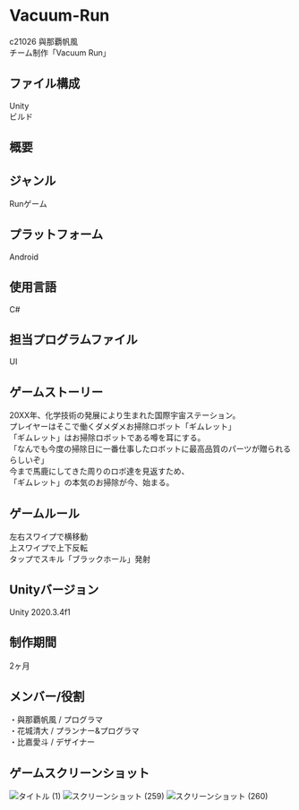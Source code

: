 # Vacuum-Run
c21026 與那覇帆風  
チーム制作「Vacuum Run」

## ファイル構成
Unity  
ビルド

## 概要

## ジャンル
Runゲーム

## プラットフォーム
Android

## 使用言語
C#

## 担当プログラムファイル
UI

## ゲームストーリー
20XX年、化学技術の発展により生まれた国際宇宙ステーション。  
プレイヤーはそこで働くダメダメお掃除ロボット「ギムレット」  
「ギムレット」はお掃除ロボットである噂を耳にする。  
「なんでも今度の掃除日に一番仕事したロボットに最高品質のパーツが贈られるらしいぞ」  
今まで馬鹿にしてきた周りのロボ達を見返すため、  
「ギムレット」の本気のお掃除が今、始まる。

## ゲームルール
左右スワイプで横移動  
上スワイプで上下反転  
タップでスキル「ブラックホール」発射

## Unityバージョン
Unity 2020.3.4f1

## 制作期間
2ヶ月

## メンバー/役割
・與那覇帆風 / プログラマ  
・花城清大 / プランナー&プログラマ  
・比嘉愛斗 / デザイナー

## ゲームスクリーンショット
![タイトル (1)](https://user-images.githubusercontent.com/84373723/168539484-ce84c377-e1e6-4819-80c2-972d01a6dcae.png)
![スクリーンショット (259)](https://user-images.githubusercontent.com/84373723/168539510-06ca4c28-14d1-4e29-9257-d1be2285a9f5.png)
![スクリーンショット (260)](https://user-images.githubusercontent.com/84373723/168539520-40c222fe-07fd-4cc6-8d33-352f5f01d9b2.png)
